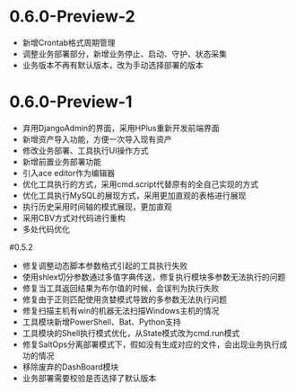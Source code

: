 # 0.6.0-Preview-2
* 新增Crontab格式周期管理
* 调整业务部署部分，新增业务停止、启动、守护、状态采集
* 业务版本不再有默认版本，改为手动选择部署的版本

# 0.6.0-Preview-1
* 弃用DjangoAdmin的界面，采用HPlus重新开发前端界面
* 新增资产导入功能，方便一次导入现有资产
* 修改业务部署、工具执行UI操作方式
* 新增前置业务部署功能
* 引入ace editor作为编辑器
* 优化工具执行的方式，采用cmd.script代替原有的全自己实现的方式
* 优化工具执行MySQL的展现方式，采用更加直观的表格进行展现
* 执行历史采用时间轴的模式展现，更加直观
* 采用CBV方式对代码进行重构
* 多处代码优化

#0.5.2

* 修复调整动态脚本参数格式引起的工具执行失败
* 使用shlex切分参数通过多值字典传送，修复执行模块多参数无法执行的问题
* 修复当工具返回结果为布尔值的时候，会误判为执行失败
* 修复由于正则匹配使用贪婪模式导致的多参数无法执行问题
* 修复扫描主机有win的机器无法扫描Windows主机的情况
* 工具模块新增PowerShell、Bat、Python支持
* 工具模块的Shell执行模式优化，从State模式改为cmd.run模式
* 修复SaltOps分离部署模式下，假如没有生成对应的文件，会出现业务执行成功的情况
* 移除废弃的DashBoard模块
* 业务部署需要校验是否选择了默认版本
